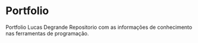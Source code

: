 # Portfolio
Portfolio Lucas Degrande
Repositorio com as informações de conhecimento nas ferramentas de programação.

